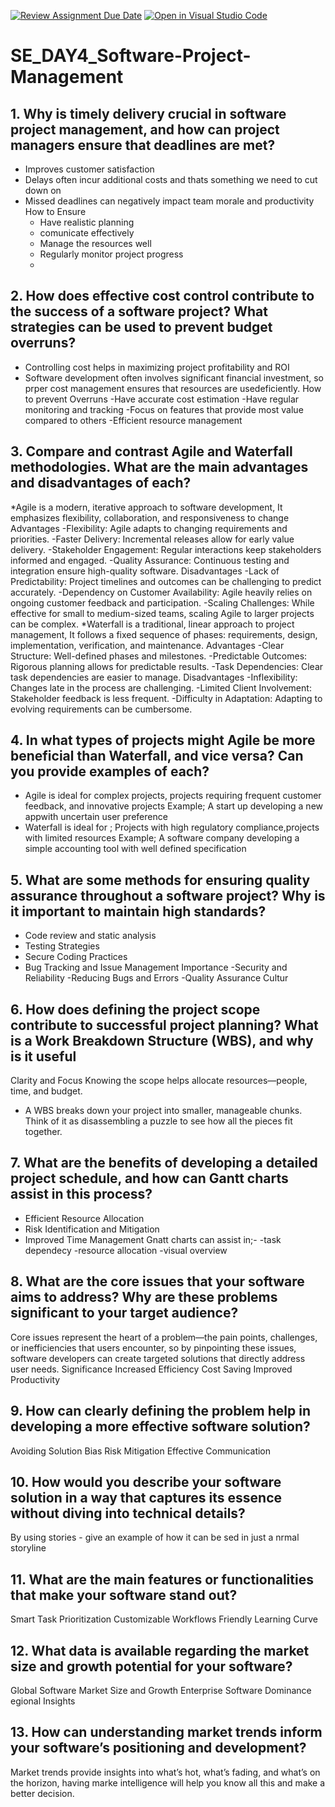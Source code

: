 [![Review Assignment Due Date](https://classroom.github.com/assets/deadline-readme-button-22041afd0340ce965d47ae6ef1cefeee28c7c493a6346c4f15d667ab976d596c.svg)](https://classroom.github.com/a/9pw6JKcu)
[![Open in Visual Studio Code](https://classroom.github.com/assets/open-in-vscode-2e0aaae1b6195c2367325f4f02e2d04e9abb55f0b24a779b69b11b9e10269abc.svg)](https://classroom.github.com/online_ide?assignment_repo_id=15647647&assignment_repo_type=AssignmentRepo)
# SE_DAY4_Software-Project-Management
## 1. Why is timely delivery crucial in software project management, and how can project managers ensure that deadlines are met?
- Improves customer satisfaction
- Delays often incur additional costs and thats something we need to cut down on
- Missed deadlines can negatively impact team morale and productivity
  How to Ensure
  - Have realistic planning
  - comunicate effectively
  - Manage the resources well
  - Regularly monitor project progress
  - 
## 2. How does effective cost control contribute to the success of a software project? What strategies can be used to prevent budget overruns?
  - Controlling cost helps in maximizing project profitability and ROI
  - Software development often involves significant financial investment, so prper cost management ensures that resources are usedeficiently.
    How to prevent Overruns
    -Have accurate cost estimation
    -Have regular monitoring and tracking
    -Focus on features that provide most value compared to others
    -Efficient resource management
    
## 3. Compare and contrast Agile and Waterfall methodologies. What are the main advantages and disadvantages of each?
*Agile is a modern, iterative approach to software development, It emphasizes flexibility, collaboration, and responsiveness to change
Advantages 
-Flexibility: Agile adapts to changing requirements and priorities.
-Faster Delivery: Incremental releases allow for early value delivery.
-Stakeholder Engagement: Regular interactions keep stakeholders informed and engaged.
-Quality Assurance: Continuous testing and integration ensure high-quality software.
Disadvantages 
-Lack of Predictability: Project timelines and outcomes can be challenging to predict accurately.
-Dependency on Customer Availability: Agile heavily relies on ongoing customer feedback and participation.
-Scaling Challenges: While effective for small to medium-sized teams, scaling Agile to larger projects can be complex.
*Waterfall is a traditional, linear approach to project management, It follows a fixed sequence of phases: requirements, design, implementation, verification, and maintenance.
Advantages 
-Clear Structure: Well-defined phases and milestones.
-Predictable Outcomes: Rigorous planning allows for predictable results.
-Task Dependencies: Clear task dependencies are easier to manage.
Disadvantages 
-Inflexibility: Changes late in the process are challenging.
-Limited Client Involvement: Stakeholder feedback is less frequent.
-Difficulty in Adaptation: Adapting to evolving requirements can be cumbersome.

## 4. In what types of projects might Agile be more beneficial than Waterfall, and vice versa? Can you provide examples of each?
- Agile is ideal for complex projects, projects requiring frequent customer feedback, and innovative projects
Example; A start up developing a new appwith uncertain user preference
- Waterfall is ideal for ; Projects with high regulatory compliance,projects with limited resources
  Example; A software company developing a simple accounting tool with well defined specification
  
## 5. What are some methods for ensuring quality assurance throughout a software project? Why is it important to maintain high standards?
  - Code review and static analysis
  - Testing Strategies
  - Secure Coding Practices
  - Bug Tracking and Issue Management
    Importance
-Security and Reliability
-Reducing Bugs and Errors
-Quality Assurance Cultur

## 6. How does defining the project scope contribute to successful project planning? What is a Work Breakdown Structure (WBS), and why is it useful
Clarity and Focus
Knowing the scope helps allocate resources—people, time, and budget.
- A WBS breaks down your project into smaller, manageable chunks. Think of it as disassembling a puzzle to see how all the pieces fit together.

## 7. What are the benefits of developing a detailed project schedule, and how can Gantt charts assist in this process?
- Efficient Resource Allocation
- Risk Identification and Mitigation
- Improved Time Management
Gnatt charts can assist in;-
-task dependecy
-resource allocation
-visual overview

## 8. What are the core issues that your software aims to address? Why are these problems significant to your target audience?
Core issues represent the heart of a problem—the pain points, challenges, or inefficiencies that users encounter, so by pinpointing these issues, software developers can create targeted solutions that directly address user needs.
Significance
Increased Efficiency
Cost Saving
Improved Productivity

## 9. How can clearly defining the problem help in developing a more effective software solution?
Avoiding Solution Bias
Risk Mitigation
Effective Communication

## 10. How would you describe your software solution in a way that captures its essence without diving into technical details?
By using stories - give an example of how it can be sed in just a nrmal storyline

## 11. What are the main features or functionalities that make your software stand out?
Smart Task Prioritization
Customizable Workflows
Friendly Learning Curve

## 12. What data is available regarding the market size and growth potential for your software?
Global Software Market Size and Growth
Enterprise Software Dominance
egional Insights

## 13. How can understanding market trends inform your software’s positioning and development?
Market trends provide insights into what’s hot, what’s fading, and what’s on the horizon, having marke intelligence will help you know all this and make a better decision.
